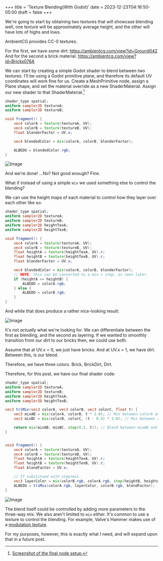 +++
title = 'Texture Blending(With Godot)'
date = 2023-12-23T04:16:50-05:00
draft = false
+++

We're going to start by obtaining two textures that will showcase blending well,
one texture will be approximately average height, and the other will have lots
of highs and lows.

AmbientCG provides CC-0 textures.

For the first, we have some dirt: https://ambientcg.com/view?id=Ground042
And for the second a brick material: https://ambientcg.com/view?id=Bricks076A


We can start by creating a simple Godot shader to blend between two textures.
I'll be using a Godot primitive plane, and therefore its default UV coordinates
will work fine for us.
Create a MeshPrimitive node, assign a Plane shape, and set the material
override as a new ShaderMaterial. Assign our new shader to that
ShaderMaterial.[^1]

```glsl
shader_type spatial;
uniform sampler2D textureA;
uniform sampler2D textureB;

void fragment() {
	vec4 colorA = texture(textureA, UV);
	vec4 colorB = texture(textureB, UV);
	float blenderFactor = UV.x;

	vec4 blendedColor = mix(colorA, colorB, blenderFactor);

	ALBEDO = blendedColor.rgb;
}
```

![Image](/images/Mix1.jpg)

And we're done!
…No? Not good enough? Fine.

What if instead of using a simple `mix` we used something else to
control the blending?

We can use the height maps of each material to control how they layer
over each other like so:
```glsl
shader_type spatial;
uniform sampler2D textureA;
uniform sampler2D textureB;
uniform sampler2D heightTexA;
uniform sampler2D heightTexB;

void fragment() {
	vec4 colorA = texture(textureA, UV);
	vec4 colorB = texture(textureB, UV);
	float heightA = texture(heightTexA, UV).r;
	float heightB = texture(heightTexB, UV).r;
	float blenderFactor = UV.x;

	vec4 blendedColor = mix(colorA, colorB, blenderFactor);
    // NOTE: this can be converted to a mix + step, as seen later.
	if (heightA >= heightB) {
		ALBEDO = colorA.rgb;
	} else {
		ALBEDO = colorB.rgb;
	}
}
```

And while that does produce a rather nice-looking result:

![Image](/images/Mix2.jpg)

It's not *actually* what we're looking for. We can differentiate between the
first as blending, and the second as layering. If we wanted to smoothly
transition from our dirt to our bricks then, we could use both.

Assume that at UV.x = 0, we just have bricks.
And at UV.x = 1, we have dirt.
Between this, is our blend.

Therefore, we have three colors. Brick, BrickDirt, Dirt.




Therefore, for this post, we have our final shader code:
```glsl
shader_type spatial;
uniform sampler2D textureA;
uniform sampler2D textureB;
uniform sampler2D heightTexA;
uniform sampler2D heightTexB;

vec3 triMix(vec3 colorA, vec3 colorB, vec3 colorC, float t) {
    vec3 mixAB = mix(colorA, colorB, t * 2.0); // Mix between colorA and colorB for t in [0, 0.5]
    vec3 mixBC = mix(colorB, colorC, (t - 0.5) * 2.0); // Mix between colorB and colorC for t in [0.5, 1]

    return mix(mixAB, mixBC, step(0.5, t)); // Blend between mixAB and mixBC at t = 0.5
}


void fragment() {
	vec4 colorA = texture(textureA, UV);
	vec4 colorB = texture(textureB, UV);
	float heightA = texture(heightTexA, UV).r;
	float heightB = texture(heightTexB, UV).r;
	float blendFactor = UV.x;

	// If substitued with step+mix
	vec3 layerColor = mix(colorB.rgb, colorA.rgb, step(heightB, heightA));
	ALBEDO = triMix(colorA.rgb, layerColor, colorB.rgb, blendFactor);
}
```

![Image](/images/Mix3.jpg)

The blend itself could be controlled by adding more parameters to the three-way
mix.
We also aren't limited to `mix` either. It's common to use a texture to control
the blending. For example, Valve's Hammer makes use of a [modulation texture](https://developer.valvesoftware.com/wiki/$blendmodulatetexture).


For my purposes, however, this is exactly what I need, and will expand upon that
in a future post.

[^1]: [Screenshot of the final node setup.](/images/Mix4.jpg)
